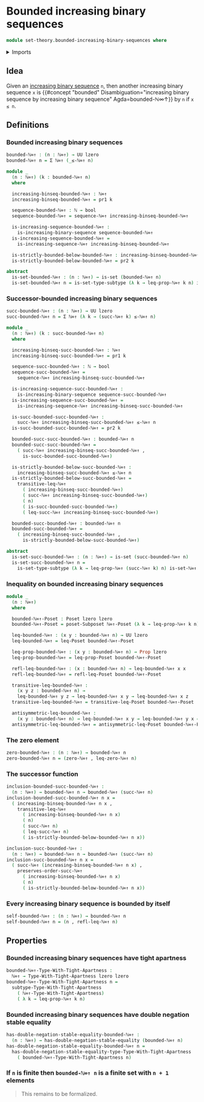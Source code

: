 # Bounded increasing binary sequences

```agda
module set-theory.bounded-increasing-binary-sequences where
```

<details><summary>Imports</summary>

```agda
open import elementary-number-theory.natural-numbers

open import foundation.booleans
open import foundation.dependent-pair-types
open import foundation.double-negation-stable-equality
open import foundation.propositions
open import foundation.sets
open import foundation.subtypes
open import foundation.tight-apartness-relations
open import foundation.universe-levels

open import foundation-core.identity-types

open import order-theory.posets
open import order-theory.subposets

open import set-theory.increasing-binary-sequences
open import set-theory.inequality-increasing-binary-sequences
```

</details>

## Idea

Given an [increasing binary sequence](set-theory.increasing-binary-sequences.md)
`n`, then another increasing binary sequence `x` is
{{#concept "bounded" Disambiguation="increasing binary sequence by increasing binary sequence" Agda=bounded-ℕ∞↑}}
by `n` if `x ≤ n`.

## Definitions

### Bounded increasing binary sequences

```agda
bounded-ℕ∞↑ : (n : ℕ∞↑) → UU lzero
bounded-ℕ∞↑ n = Σ ℕ∞↑ (_≤-ℕ∞↑ n)

module _
  (n : ℕ∞↑) (k : bounded-ℕ∞↑ n)
  where

  increasing-binseq-bounded-ℕ∞↑ : ℕ∞↑
  increasing-binseq-bounded-ℕ∞↑ = pr1 k

  sequence-bounded-ℕ∞↑ : ℕ → bool
  sequence-bounded-ℕ∞↑ = sequence-ℕ∞↑ increasing-binseq-bounded-ℕ∞↑

  is-increasing-sequence-bounded-ℕ∞↑ :
    is-increasing-binary-sequence sequence-bounded-ℕ∞↑
  is-increasing-sequence-bounded-ℕ∞↑ =
    is-increasing-sequence-ℕ∞↑ increasing-binseq-bounded-ℕ∞↑

  is-strictly-bounded-below-bounded-ℕ∞↑ : increasing-binseq-bounded-ℕ∞↑ ≤-ℕ∞↑ n
  is-strictly-bounded-below-bounded-ℕ∞↑ = pr2 k

abstract
  is-set-bounded-ℕ∞↑ : (n : ℕ∞↑) → is-set (bounded-ℕ∞↑ n)
  is-set-bounded-ℕ∞↑ n = is-set-type-subtype (λ k → leq-prop-ℕ∞↑ k n) is-set-ℕ∞↑
```

### Successor-bounded increasing binary sequences

```agda
succ-bounded-ℕ∞↑ : (n : ℕ∞↑) → UU lzero
succ-bounded-ℕ∞↑ n = Σ ℕ∞↑ (λ k → (succ-ℕ∞↑ k) ≤-ℕ∞↑ n)

module _
  (n : ℕ∞↑) (k : succ-bounded-ℕ∞↑ n)
  where

  increasing-binseq-succ-bounded-ℕ∞↑ : ℕ∞↑
  increasing-binseq-succ-bounded-ℕ∞↑ = pr1 k

  sequence-succ-bounded-ℕ∞↑ : ℕ → bool
  sequence-succ-bounded-ℕ∞↑ =
    sequence-ℕ∞↑ increasing-binseq-succ-bounded-ℕ∞↑

  is-increasing-sequence-succ-bounded-ℕ∞↑ :
    is-increasing-binary-sequence sequence-succ-bounded-ℕ∞↑
  is-increasing-sequence-succ-bounded-ℕ∞↑ =
    is-increasing-sequence-ℕ∞↑ increasing-binseq-succ-bounded-ℕ∞↑

  is-succ-bounded-succ-bounded-ℕ∞↑ :
    succ-ℕ∞↑ increasing-binseq-succ-bounded-ℕ∞↑ ≤-ℕ∞↑ n
  is-succ-bounded-succ-bounded-ℕ∞↑ = pr2 k

  bounded-succ-succ-bounded-ℕ∞↑ : bounded-ℕ∞↑ n
  bounded-succ-succ-bounded-ℕ∞↑ =
    ( succ-ℕ∞↑ increasing-binseq-succ-bounded-ℕ∞↑ ,
      is-succ-bounded-succ-bounded-ℕ∞↑)

  is-strictly-bounded-below-succ-bounded-ℕ∞↑ :
    increasing-binseq-succ-bounded-ℕ∞↑ ≤-ℕ∞↑ n
  is-strictly-bounded-below-succ-bounded-ℕ∞↑ =
    transitive-leq-ℕ∞↑
      ( increasing-binseq-succ-bounded-ℕ∞↑)
      ( succ-ℕ∞↑ increasing-binseq-succ-bounded-ℕ∞↑)
      ( n)
      ( is-succ-bounded-succ-bounded-ℕ∞↑)
      ( leq-succ-ℕ∞↑ increasing-binseq-succ-bounded-ℕ∞↑)

  bounded-succ-bounded-ℕ∞↑ : bounded-ℕ∞↑ n
  bounded-succ-bounded-ℕ∞↑ =
    ( increasing-binseq-succ-bounded-ℕ∞↑ ,
      is-strictly-bounded-below-succ-bounded-ℕ∞↑)

abstract
  is-set-succ-bounded-ℕ∞↑ : (n : ℕ∞↑) → is-set (succ-bounded-ℕ∞↑ n)
  is-set-succ-bounded-ℕ∞↑ n =
    is-set-type-subtype (λ k → leq-prop-ℕ∞↑ (succ-ℕ∞↑ k) n) is-set-ℕ∞↑
```

### Inequality on bounded increasing binary sequences

```agda
module _
  (n : ℕ∞↑)
  where

  bounded-ℕ∞↑-Poset : Poset lzero lzero
  bounded-ℕ∞↑-Poset = poset-Subposet ℕ∞↑-Poset (λ k → leq-prop-ℕ∞↑ k n)

  leq-bounded-ℕ∞↑ : (x y : bounded-ℕ∞↑ n) → UU lzero
  leq-bounded-ℕ∞↑ = leq-Poset bounded-ℕ∞↑-Poset

  leq-prop-bounded-ℕ∞↑ : (x y : bounded-ℕ∞↑ n) → Prop lzero
  leq-prop-bounded-ℕ∞↑ = leq-prop-Poset bounded-ℕ∞↑-Poset

  refl-leq-bounded-ℕ∞↑ : (x : bounded-ℕ∞↑ n) → leq-bounded-ℕ∞↑ x x
  refl-leq-bounded-ℕ∞↑ = refl-leq-Poset bounded-ℕ∞↑-Poset

  transitive-leq-bounded-ℕ∞↑ :
    (x y z : bounded-ℕ∞↑ n) →
    leq-bounded-ℕ∞↑ y z → leq-bounded-ℕ∞↑ x y → leq-bounded-ℕ∞↑ x z
  transitive-leq-bounded-ℕ∞↑ = transitive-leq-Poset bounded-ℕ∞↑-Poset

  antisymmetric-leq-bounded-ℕ∞↑ :
    (x y : bounded-ℕ∞↑ n) → leq-bounded-ℕ∞↑ x y → leq-bounded-ℕ∞↑ y x → x ＝ y
  antisymmetric-leq-bounded-ℕ∞↑ = antisymmetric-leq-Poset bounded-ℕ∞↑-Poset
```

### The zero element

```agda
zero-bounded-ℕ∞↑ : (n : ℕ∞↑) → bounded-ℕ∞↑ n
zero-bounded-ℕ∞↑ n = (zero-ℕ∞↑ , leq-zero-ℕ∞↑ n)
```

### The successor function

```agda
inclusion-bounded-succ-bounded-ℕ∞↑ :
  (n : ℕ∞↑) → bounded-ℕ∞↑ n → bounded-ℕ∞↑ (succ-ℕ∞↑ n)
inclusion-bounded-succ-bounded-ℕ∞↑ n x =
  ( increasing-binseq-bounded-ℕ∞↑ n x ,
    transitive-leq-ℕ∞↑
      ( increasing-binseq-bounded-ℕ∞↑ n x)
      ( n)
      ( succ-ℕ∞↑ n)
      ( leq-succ-ℕ∞↑ n)
      ( is-strictly-bounded-below-bounded-ℕ∞↑ n x))

inclusion-succ-bounded-ℕ∞↑ :
  (n : ℕ∞↑) → bounded-ℕ∞↑ n → bounded-ℕ∞↑ (succ-ℕ∞↑ n)
inclusion-succ-bounded-ℕ∞↑ n x =
  ( succ-ℕ∞↑ (increasing-binseq-bounded-ℕ∞↑ n x) ,
    preserves-order-succ-ℕ∞↑
      ( increasing-binseq-bounded-ℕ∞↑ n x)
      ( n)
      ( is-strictly-bounded-below-bounded-ℕ∞↑ n x))
```

### Every increasing binary sequence is bounded by itself

```agda
self-bounded-ℕ∞↑ : (n : ℕ∞↑) → bounded-ℕ∞↑ n
self-bounded-ℕ∞↑ n = (n , refl-leq-ℕ∞↑ n)
```

## Properties

### Bounded increasing binary sequences have tight apartness

```agda
bounded-ℕ∞↑-Type-With-Tight-Apartness :
  ℕ∞↑ → Type-With-Tight-Apartness lzero lzero
bounded-ℕ∞↑-Type-With-Tight-Apartness n =
  subtype-Type-With-Tight-Apartness
    ( ℕ∞↑-Type-With-Tight-Apartness)
    ( λ k → leq-prop-ℕ∞↑ k n)
```

### Bounded increasing binary sequences have double negation stable equality

```agda
has-double-negation-stable-equality-bounded-ℕ∞↑ :
  (n : ℕ∞↑) → has-double-negation-stable-equality (bounded-ℕ∞↑ n)
has-double-negation-stable-equality-bounded-ℕ∞↑ n =
  has-double-negation-stable-equality-type-Type-With-Tight-Apartness
    ( bounded-ℕ∞↑-Type-With-Tight-Apartness n)
```

### If `n` is finite then `bounded-ℕ∞↑ n` is a finite set with `n + 1` elements

> This remains to be formalized.
